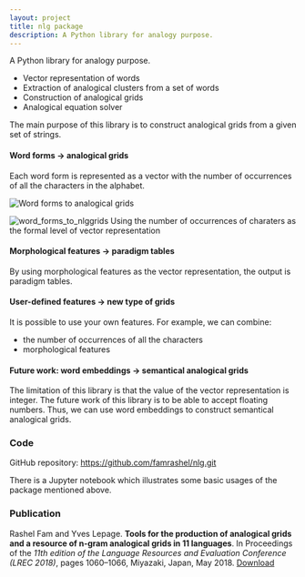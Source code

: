 ```yaml
---
layout: project
title: nlg package
description: A Python library for analogy purpose.
---
```


A Python library for analogy purpose.
- Vector representation of words
- Extraction of analogical clusters from a set of words
- Construction of analogical grids
- Analogical equation solver

The main purpose of this library is to construct analogical grids from a given set of strings.

#### Word forms → analogical grids
Each word form is represented as a vector with
the number of occurrences of all the characters in the alphabet.

![Word forms to analogical grids](/famrashel.github.io/img/projects/word_to_grid.png)

<img src="{{ site.baseurl }}/img/projects/word_to_grid.png" alt="word_forms_to_nlggrids">
<span class="caption text-muted">
	Using the number of occurrences of charaters as the formal level of vector representation
</span>

#### Morphological features → paradigm tables
By using morphological features as the vector representation,
the output is paradigm tables.

<!-- <img src="{{ site.baseurl }}/img/projects/morph_to_paratab.jpg" alt="morphology_to_paradigm"> -->

#### User-defined features → new type of grids
It is possible to use your own features.
For example, we can combine:
- the number of occurrences of all the characters
- morphological features

<!-- <img src="{{ site.baseurl }}/img/projects/form+morph.jpg" alt="form_morph_to_regular"> -->

#### Future work: word embeddings → semantical analogical grids
The limitation of this library is that the value of the vector representation is integer.
The future work of this library is to be able to accept floating numbers.
Thus,
we can use word embeddings to construct semantical analogical grids.

<!-- <img src="{{ site.baseurl }}/img/projects/semantic_grid.jpg" alt="embeddings_to_semantic_grid"> -->

### Code
GitHub repository: <https://github.com/famrashel/nlg.git>

There is a Jupyter notebook which illustrates some basic usages of the package mentioned above.

### Publication
Rashel Fam and Yves Lepage.
**Tools for the production of analogical grids and a resource of n-gram analogical grids in 11 languages**.
In Proceedings of the *11th edition of the Language Resources and Evaluation Conference (LREC 2018)*, pages 1060–1066, Miyazaki, Japan, May 2018.
[Download](https://aclanthology.org/L18-1171)
